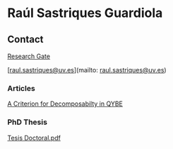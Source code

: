 # Raúl Sastriques Guardiola

## Contact

[Research Gate](https://www.researchgate.net/profile/Raul-Sastriques-Guardiola-2)

[raul.sastriques@uv.es](mailto: raul.sastriques@uv.es)

### Articles

[A Criterion for Decomposabilty in QYBE ](https://academic.oup.com/imrn/advance-article/doi/10.1093/imrn/rnab357/6474504?guestAccessKey=3a3f55ba-643b-4fda-a0ea-294dd8dea8a2)

### PhD Thesis
[Tesis Doctoral.pdf](https://github.com/raulsas/PhD.github.io/blob/main/Tesis%20Doctoral_final.pdf)

